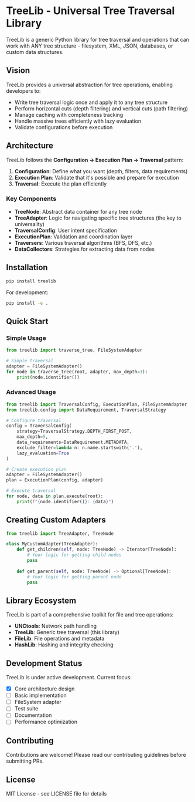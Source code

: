 # TreeLib - Universal Tree Traversal Library

TreeLib is a generic Python library for tree traversal and operations that can work with ANY tree structure - filesystem, XML, JSON, databases, or custom data structures.

## Vision

TreeLib provides a universal abstraction for tree operations, enabling developers to:
- Write tree traversal logic once and apply it to any tree structure
- Perform horizontal cuts (depth filtering) and vertical cuts (path filtering)
- Manage caching with completeness tracking
- Handle massive trees efficiently with lazy evaluation
- Validate configurations before execution

## Architecture

TreeLib follows the **Configuration → Execution Plan → Traversal** pattern:

1. **Configuration**: Define what you want (depth, filters, data requirements)
2. **Execution Plan**: Validate that it's possible and prepare for execution
3. **Traversal**: Execute the plan efficiently

### Key Components

- **TreeNode**: Abstract data container for any tree node
- **TreeAdapter**: Logic for navigating specific tree structures (the key to universality)
- **TraversalConfig**: User intent specification
- **ExecutionPlan**: Validation and coordination layer
- **Traversers**: Various traversal algorithms (BFS, DFS, etc.)
- **DataCollectors**: Strategies for extracting data from nodes

## Installation

```bash
pip install treelib
```

For development:
```bash
pip install -e .
```

## Quick Start

### Simple Usage

```python
from treelib import traverse_tree, FileSystemAdapter

# Simple traversal
adapter = FileSystemAdapter()
for node in traverse_tree(root, adapter, max_depth=3):
    print(node.identifier())
```

### Advanced Usage

```python
from treelib import TraversalConfig, ExecutionPlan, FileSystemAdapter
from treelib.config import DataRequirement, TraversalStrategy

# Configure traversal
config = TraversalConfig(
    strategy=TraversalStrategy.DEPTH_FIRST_POST,
    max_depth=5,
    data_requirements=DataRequirement.METADATA,
    exclude_filter=lambda n: n.name.startswith('.'),
    lazy_evaluation=True
)

# Create execution plan
adapter = FileSystemAdapter()
plan = ExecutionPlan(config, adapter)

# Execute traversal
for node, data in plan.execute(root):
    print(f"{node.identifier()}: {data}")
```

## Creating Custom Adapters

```python
from treelib import TreeAdapter, TreeNode

class MyCustomAdapter(TreeAdapter):
    def get_children(self, node: TreeNode) -> Iterator[TreeNode]:
        # Your logic for getting child nodes
        pass
    
    def get_parent(self, node: TreeNode) -> Optional[TreeNode]:
        # Your logic for getting parent node
        pass
```

## Library Ecosystem

TreeLib is part of a comprehensive toolkit for file and tree operations:

- **UNCtools**: Network path handling
- **TreeLib**: Generic tree traversal (this library)
- **FileLib**: File operations and metadata
- **HashLib**: Hashing and integrity checking

## Development Status

TreeLib is under active development. Current focus:
- [x] Core architecture design
- [ ] Basic implementation
- [ ] FileSystem adapter
- [ ] Test suite
- [ ] Documentation
- [ ] Performance optimization

## Contributing

Contributions are welcome! Please read our contributing guidelines before submitting PRs.

## License

MIT License - see LICENSE file for details